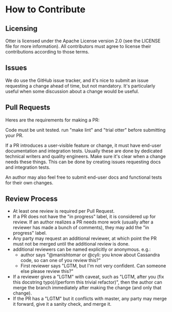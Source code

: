 # How to Contribute

## Licensing

Otter is licensed under the Apache License version 2.0 (see the LICENSE file
for more information). All contributors must agree to license their
contributions according to those terms.

## Issues

We do use the GitHub issue tracker, and it's nice to submit an issue requesting
a change ahead of time, but not mandatory. It's particularly useful when some
discussion about a change would be useful.

## Pull Requests

Heres are the requirements for making a PR:

Code must be unit tested. run "make lint" and "trial otter" before submitting
your PR.

If a PR introduces a user-visible feature or change, it must have end-user
documentation and integration tests. Usually these are done by dedicated
technical writers and quality engineers. Make sure it's clear when a change
needs these things. This can be done by creating issues requesting docs and
integration tests.

An author may also feel free to submit end-user docs and functional tests for
their own changes.

## Review Process

- At least one review is required per Pull Request.
- If a PR does not have the "in progress" label, it is considered up for
  review. If an author realizes a PR needs more work (usually after a reviewer
  has made a bunch of comments), they may add the "in progress" label.
- Any party may request an additional reviewer, at which point the PR must not
  be merged until the additional review is done.
- additional reviewers can be named explicitly or anonymous. e.g.:
  - author says "@manishtomar or @cyli: you know about Cassandra code, so can
    one of you review this?"
  - First reviewer says "LGTM, but I'm not very confident. Can someone else
    please review this?"
- If a reviewer gives a "LGTM" with caveat, such as "LGTM, after you (fix this
  docstring typo)/(perform this trivial refactor)", then the author can merge
  the branch immediately after making the change (and only that change).
- If the PR has a "LGTM" but it conflicts with master, any party may merge
  it forward, give it a sanity check, and merge it.

